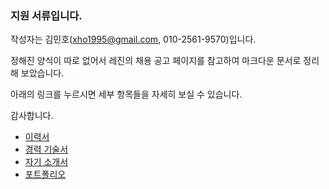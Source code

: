 ### 지원 서류입니다.

작성자는 김민호(xho1995@gmail.com, 010-2561-9570)입니다.

정해진 양식이 따로 없어서 레진의 채용 공고 페이지를 참고하여 마크다운 문서로 정리해 보았습니다.

아래의 링크를 누르시면 세부 항목들을 자세히 보실 수 있습니다.

감사합니다.

* [이력서](2016-07-12-Resume.md)
* [경력 기술서](2016-07-21-Employment-Highlight.md)
* [자기 소개서](2016-07-21-Cover-Letter.md)
* [포트폴리오](2016-07-21-Portfolio.md)
